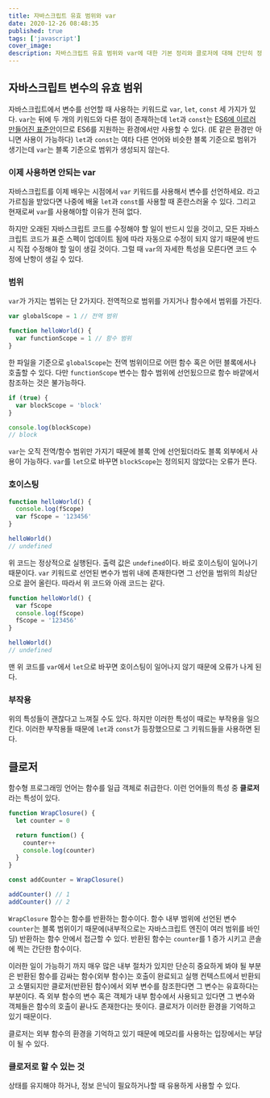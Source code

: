 ```yaml
---
title: 자바스크립트 유효 범위와 var
date: 2020-12-26 08:48:35
published: true
tags: ['javascript']
cover_image:
description: 자바스크립트 유효 범위와 var에 대한 기본 정리와 클로저에 대해 간단히 정리
---
```


## 자바스크립트 변수의 유효 범위

자바스크립트에서 변수를 선언할 때 사용하는 키워드로 `var`, `let`, `const` 세 가지가 있다. `var`는 뒤에 두 개의 키워드와 다른 점이 존재하는데 `let`과 `const`는 [ES6에 이르러 만들어진 표준안](https://www.ecma-international.org/ecma-262/6.0/#sec-let-and-const-declarations)이므로 ES6를 지원하는 환경에서만 사용할 수 있다. (IE 같은 환경만 아니면 사용이 가능하다) `let`과 `const`는 여타 다른 언어와 비슷한 블록 기준으로 범위가 생기는데 `var`는 블록 기준으로 범위가 생성되지 않는다.

### 이제 사용하면 안되는 var

자바스크립트를 이제 배우는 시점에서 `var` 키워드를 사용해서 변수를 선언하세요. 라고 가르침을 받았다면 나중에 배울 `let`과 `const`를 사용할 때 혼란스러울 수 있다. 그리고 현재로써 `var`를 사용해야할 이유가 전혀 없다.

하지만 오래된 자바스크립트 코드를 수정해야 할 일이 반드시 있을 것이고, 모든 자바스크립트 코드가 표준 스펙이 업데이트 됨에 따라 자동으로 수정이 되지 않기 때문에 반드시 직접 수정해야 할 일이 생길 것이다. 그럴 때 `var`의 자세한 특성을 모른다면 코드 수정에 난항이 생길 수 있다.

### 범위

`var`가 가지는 범위는 단 2가지다. 전역적으로 범위를 가지거나 함수에서 범위를 가진다.

```js
var globalScope = 1 // 전역 범위

function helloWorld() {
  var functionScope = 1 // 함수 범위
}
```

한 파일을 기준으로 `globalScope`는 전역 범위이므로 어떤 함수 혹은 어떤 블록에서나 호출할 수 있다. 다만 `functionScope` 변수는 함수 범위에 선언됬으므로 함수 바깥에서 참조하는 것은 불가능하다.

```js
if (true) {
  var blockScope = 'block'
}

console.log(blockScope)
// block
```

`var`는 오직 전역/함수 범위만 가지기 때문에 블록 안에 선언됬더라도 블록 외부에서 사용이 가능하다. `var`를 `let`으로 바꾸면 `blockScope`는 정의되지 않았다는 오류가 뜬다.

### 호이스팅

```js
function helloWorld() {
  console.log(fScope)
  var fScope = '123456'
}

helloWorld()
// undefined
```

위 코드는 정상적으로 실행된다. 출력 값은 `undefined`이다. 바로 호이스팅이 일어나기 때문이다. `var` 키워드로 선언된 변수가 범위 내에 존재한다면 그 선언을 범위의 최상단으로 끌어 올린다. 따라서 위 코드와 아래 코드는 같다.

```js
function helloWorld() {
  var fScope
  console.log(fScope)
  fScope = '123456'
}

helloWorld()
// undefined
```

맨 위 코드를 `var`에서 `let`으로 바꾸면 호이스팅이 일어나지 않기 때문에 오류가 나게 된다.

### 부작용

위의 특성들이 괜찮다고 느껴질 수도 있다. 하지만 이러한 특성이 때로는 부작용을 일으킨다. 이러한 부작용들 때문에 `let`과 `const`가 등장했으므로 그 키워드들을 사용하면 된다.

## 클로저

함수형 프로그래밍 언어는 함수를 일급 객체로 취급한다. 이런 언어들의 특성 중 **클로저**라는 특성이 있다.

```js
function WrapClosure() {
  let counter = 0

  return function() {
    counter++
    console.log(counter)
  }
}

const addCounter = WrapClosure()

addCounter() // 1
addCounter() // 2
```

`WrapClosure` 함수는 함수를 반환하는 함수이다. 함수 내부 범위에 선언된 변수 `counter`는 블록 범위이기 때문에(내부적으로는 자바스크립트 엔진이 여러 범위를 바인딩) 반환하는 함수 안에서 접근할 수 있다. 반환된 함수는 `counter`를 1 증가 시키고 콘솔에 찍는 간단한 함수이다.

이러한 일이 가능하기 까지 매우 많은 내부 절차가 있지만 단순히 중요하게 봐야 될 부분은 반환된 함수를 감싸는 함수(외부 함수)는 호출이 완료되고 실행 컨텍스트에서 반환되고 소멸되지만 클로저(반환된 함수)에서 외부 변수를 참조한다면 그 변수는 유효하다는 부분이다. 즉 외부 함수의 변수 혹은 객체가 내부 함수에서 사용되고 있다면 그 변수와 객체들은 함수의 호출이 끝나도 존재한다는 뜻이다. 클로저가 이러한 환경을 기억하고 있기 때문이다.

클로저는 외부 함수의 환경을 기억하고 있기 때문에 메모리를 사용하는 입장에서는 부담이 될 수 있다.

### 클로저로 할 수 있는 것

상태를 유지해야 하거나, 정보 은닉이 필요하거나할 때 유용하게 사용할 수 있다.
